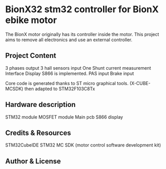 # BionX32  stm32 controller for BionX ebike motor

The BionX motor originally has its controller inside the motor. This project aims to remove all electronics and use an external controller.

## Project Content

3 phases output
3 hall sensors input
One Shunt current measurement
Interface Display S866 is implemented.
PAS input
Brake input

Core code is generated thanks to ST micro graphical tools. (X-CUBE-MCSDK)
then adapted to STM32F103C8Tx

## Hardware description

STM32 module
MOSFET module
Main pcb
S866 display

## Credits  & Resources
STM32CubeIDE
STM32 MC SDK (motor control software development kit)


## Author & License

